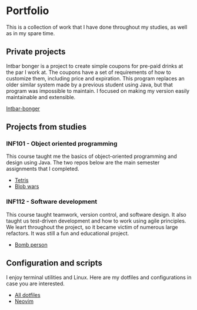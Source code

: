 # Portfolio
This is a collection of work that I have done throughout my studies, as well as in my spare time.

## Private projects
Intbar bonger is a project to create simple coupons for pre-paid drinks at the
par I work at.  The coupons have a set of requirements of how to customize them,
including price and expiration.  This program replaces an older similar system
made by a previous student using Java, but that program was impossible to
maintain. I focused on making my version easily maintainable and extensible.

[Intbar-bonger](https://github.com/EivindSul/intbar-bonger)

## Projects from studies

### INF101 - Object oriented programming
This course taught me the basics of object-oriented programming and design using
Java. The two repos below are the main semester assignments that I completed.

- [Tetris](https://github.com/EivindSul/inf101-tetris)
- [Blob wars](https://github.com/EivindSul/inf101-blobwars)

### INF112 - Software development
This course taught teamwork, version control, and software design. It also
taught us test-driven development and how to work using agile principles.  We
leart throughout the project, so it became victim of numerous large refactors.
It was still a fun and educational project.

- [Bomb person](https://github.com/EivindSul/bomb-person)

## Configuration and scripts

I enjoy terminal utilities and Linux.
Here are my dotfiles and configurations in case you are interested.

- [All dotfiles](https://github.com/EivindSul/dotfiles)
- [Neovim](https://github.com/EivindSul/neovim-dots)
